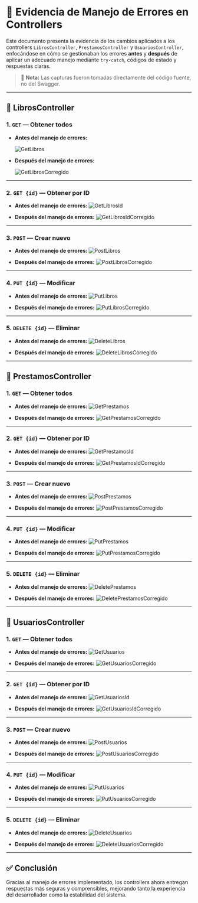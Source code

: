 
# 🧾 Evidencia de Manejo de Errores en Controllers

Este documento presenta la evidencia de los cambios aplicados a los controllers `LibrosController`, `PrestamosController` y `UsuariosController`, enfocándose en cómo se gestionaban los errores **antes** y **después** de aplicar un adecuado manejo mediante `try-catch`, códigos de estado y respuestas claras.

> 📁 **Nota:** Las capturas fueron tomadas directamente del código fuente, no del Swagger.

---


## 📂 LibrosController

### 1. `GET` — Obtener todos

- **Antes del manejo de errores:**
  
  ![GetLibros](./CodigoAntes/LibrosController/GetLibros.png)

- **Después del manejo de errores:**
  
  ![GetLibrosCorregido](./CodigoCorregido/LibrosController/GetLibrosCorregido.png)

---

### 2. `GET {id}` — Obtener por ID

- **Antes del manejo de errores:**
  ![GetLibrosId](./CodigoAntes/LibrosController/GetLibrosId.png)

- **Después del manejo de errores:**
  ![GetLibrosIdCorregido](./CodigoCorregido/LibrosController/GetLibrosIdCorregido.png)

---

### 3. `POST` — Crear nuevo

- **Antes del manejo de errores:**
  ![PostLibros](./CodigoAntes/LibrosController/PostLibros.png)

- **Después del manejo de errores:**
  ![PostLibrosCorregido](./CodigoCorregido/LibrosController/PostLibrosCorregido.png)

---

### 4. `PUT {id}` — Modificar

- **Antes del manejo de errores:**
  ![PutLibros](./CodigoAntes/LibrosController/PutLibros.png)

- **Después del manejo de errores:**
  ![PutLibrosCorregido](./CodigoCorregido/LibrosController/PutLibrosCorregido.png)

---

### 5. `DELETE {id}` — Eliminar

- **Antes del manejo de errores:**
  ![DeleteLibros](./CodigoAntes/LibrosController/DeleteLibros.png)

- **Después del manejo de errores:**
  ![DeleteLibrosCorregido](./CodigoCorregido/LibrosController/DeleteLibrosCorregido.png)

---

## 📂 PrestamosController

### 1. `GET` — Obtener todos

- **Antes del manejo de errores:**
  ![GetPrestamos](./CodigoAntes/PrestamosController/GetPrestamos.png)

- **Después del manejo de errores:**
  ![GetPrestamosCorregido](./CodigoCorregido/PrestamosController/GetPrestamosCorregido.png)

---

### 2. `GET {id}` — Obtener por ID

- **Antes del manejo de errores:**
  ![GetPrestamosId](./CodigoAntes/PrestamosController/GetPrestamosId.png)

- **Después del manejo de errores:**
  ![GetPrestamosIdCorregido](./CodigoCorregido/PrestamosController/GetPrestamosIdCorregido.png)

---

### 3. `POST` — Crear nuevo

- **Antes del manejo de errores:**
  ![PostPrestamos](./CodigoAntes/PrestamosController/PostPrestamos.png)

- **Después del manejo de errores:**
  ![PostPrestamosCorregido](./CodigoCorregido/PrestamosController/PostPrestamosCorregido.png)

---

### 4. `PUT {id}` — Modificar

- **Antes del manejo de errores:**
  ![PutPrestamos](./CodigoAntes/PrestamosController/PutPrestamos.png)

- **Después del manejo de errores:**
  ![PutPrestamosCorregido](./CodigoCorregido/PrestamosController/PutPrestamosCorregido.png)

---

### 5. `DELETE {id}` — Eliminar

- **Antes del manejo de errores:**
  ![DeletePrestamos](./CodigoAntes/PrestamosController/DeletePrestamos.png)

- **Después del manejo de errores:**
  ![DeletePrestamosCorregido](./CodigoCorregido/PrestamosController/DeletePrestamosCorregido.png)

---

## 📂 UsuariosController

### 1. `GET` — Obtener todos

- **Antes del manejo de errores:**
  ![GetUsuarios](./CodigoAntes/UsuariosController/GetUsuarios.png)

- **Después del manejo de errores:**
  ![GetUsuariosCorregido](./CodigoCorregido/UsuariosController/GetUsuariosCorregido.png)

---

### 2. `GET {id}` — Obtener por ID

- **Antes del manejo de errores:**
  ![GetUsuariosId](./CodigoAntes/UsuariosController/GetUsuariosId.png)

- **Después del manejo de errores:**
  ![GetUsuariosIdCorregido](./CodigoCorregido/UsuariosController/GetUsuariosIdCorregido.png)

---

### 3. `POST` — Crear nuevo

- **Antes del manejo de errores:**
  ![PostUsuarios](./CodigoAntes/UsuariosController/PostUsuarios.png)

- **Después del manejo de errores:**
  ![PostUsuariosCorregido](./CodigoCorregido/UsuariosController/PostUsuariosCorregido.png)

---

### 4. `PUT {id}` — Modificar

- **Antes del manejo de errores:**
  ![PutUsuarios](./CodigoAntes/UsuariosController/PutUsuarios.png)

- **Después del manejo de errores:**
  ![PutUsuariosCorregido](./CodigoCorregido/UsuariosController/PutUsuariosCorregido.png)

---

### 5. `DELETE {id}` — Eliminar

- **Antes del manejo de errores:**
  ![DeleteUsuarios](./CodigoAntes/UsuariosController/DeleteUsuarios.png)

- **Después del manejo de errores:**
  ![DeleteUsuariosCorregido](./CodigoCorregido/UsuariosController/DeleteUsuariosCorregido.png)

---

## ✅ Conclusión

Gracias al manejo de errores implementado, los controllers ahora entregan respuestas más seguras y comprensibles, mejorando tanto la experiencia del desarrollador como la estabilidad del sistema.

